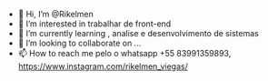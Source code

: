 - 👋 Hi, I’m @Rikelmen
- 👀 I’m interested in  trabalhar de front-end
- 🌱 I’m currently learning  , analise e desenvolvimento de sistemas
- 💞️ I’m looking to collaborate on ...
- 📫 How to reach me pelo o whatsapp +55 83991359893, https://www.instagram.com/rikelmen_viegas/

<!---
Rikelmen/Rikelmen is a ✨ special ✨ repository because its `README.md` (this file) appears on your GitHub profile.
You can click the Preview link to take a look at your changes.
---
